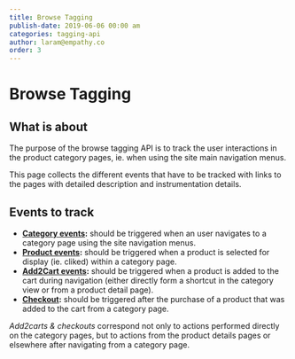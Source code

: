 ```yaml
---
title: Browse Tagging
publish-date: 2019-06-06 00:00 am
categories: tagging-api
author: laram@empathy.co
order: 3
---
```


# Browse Tagging

## What is about
The purpose of the browse tagging API is to track the user interactions in the product category pages,  ie. when using the site main navigation menus.       

This page collects the different events that have to be tracked with links to the pages with detailed description  and instrumentation details. 

## Events to track
* **[Category events](tagging-api-browse-tagging-category-event/):**  should be triggered when an user navigates to a category page using the site navigation menus.
* **[Product events](tagging-api-browse-tagging-product-event/):**  should be triggered when a product is selected for display (ie. cliked) within a category page.
* **[Add2Cart events](tagging-api-browse-tagging-add2cart-event/):**  should be triggered when a product is added to the cart during navigation (either directly form a shortcut in the  category view or from a product detail page).
* **[Checkout](tagging-api-browse-tagging-checkout-event/):**  should be triggered after the purchase of a product that was added to the cart from a category page.

*Add2carts & checkouts* correspond not only to actions performed directly on the category pages, 
  but to actions from the product details pages or elsewhere after navigating from a category page. 

